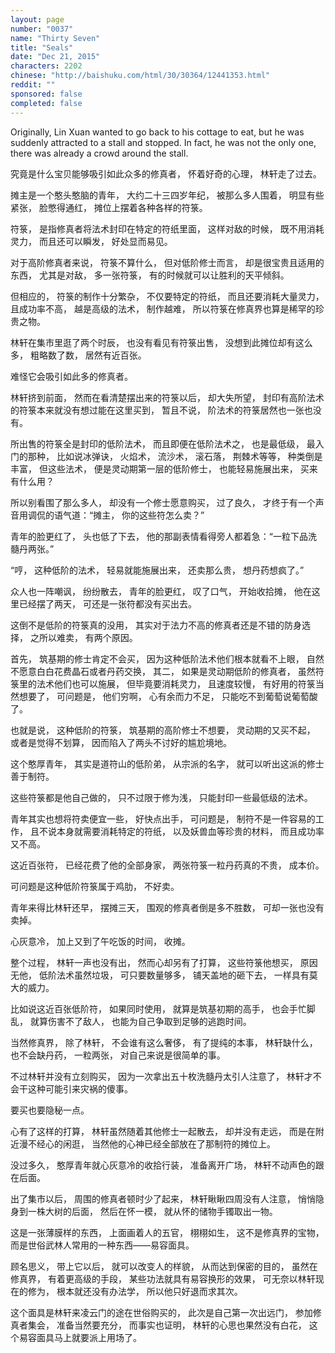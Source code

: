 ```yaml
---
layout: page
number: "0037"
name: "Thirty Seven"
title: "Seals"
date: "Dec 21, 2015"
characters: 2202
chinese: "http://baishuku.com/html/30/30364/12441353.html"
reddit: ""
sponsored: false
completed: false
---
```


Originally, Lin Xuan wanted to go back to his cottage to eat, but he was suddenly attracted to a stall and stopped. In fact, he was not the only one, there was already a crowd around the stall.

究竟是什么宝贝能够吸引如此众多的修真者，
怀着好奇的心理，
林轩走了过去。

摊主是一个憨头憨脑的青年，
大约二十三四岁年纪，
被那么多人围着，
明显有些紧张，
脸憋得通红，
摊位上摆着各种各样的符箓。

符箓，
是指修真者将法术封印在特定的符纸里面，
这样对敌的时候，
既不用消耗灵力，
而且还可以瞬发，
好处显而易见。

对于高阶修真者来说，
符箓不算什么，
但对低阶修士而言，
却是很宝贵且适用的东西，
尤其是对敌，
多一张符箓，
有的时候就可以让胜利的天平倾斜。

但相应的，
符箓的制作十分繁杂，
不仅要特定的符纸，
而且还要消耗大量灵力，
且成功率不高，
越是高级的法术，
制作越难，
所以符箓在修真界也算是稀罕的珍贵之物。

林轩在集市里逛了两个时辰，
也没有看见有符箓出售，
没想到此摊位却有这么多，
粗略数了数，
居然有近百张。

难怪它会吸引如此多的修真者。

林轩挤到前面，
然而在看清楚摆出来的符箓以后，
却大失所望，
封印有高阶法术的符箓本来就没有想过能在这里买到，
暂且不说，
阶法术的符箓居然也一张也没有。

所出售的符箓全是封印的低阶法术，
而且即便在低阶法术之，
也是最低级，
最入门的那种，
比如说冰弹诀，
火焰术，
流沙术，
滚石落，
荆棘术等等，
种类倒是丰富，
但这些法术，
便是灵动期第一层的低阶修士，
也能轻易施展出来，
买来有什么用？

所以别看围了那么多人，
却没有一个修士愿意购买，
过了良久，
才终于有一个声音用调侃的语气道：“摊主，
你的这些符怎么卖？”

青年的脸更红了，
头也低了下去，
他的那副表情看得旁人都着急：“一粒下品洗髓丹两张。”

“哼，
这种低阶的法术，
轻易就能施展出来，
还卖那么贵，
想丹药想疯了。”

众人也一阵嘲讽，
纷纷散去，
青年的脸更红，
叹了口气，
开始收拾摊，
他在这里已经摆了两天，
可还是一张符都没有买出去。

这倒不是低阶的符箓真的没用，
其实对于法力不高的修真者还是不错的防身选择，
之所以难卖，
有两个原因。

首先，
筑基期的修士肯定不会买，
因为这种低阶法术他们根本就看不上眼，
自然不愿意白白花费晶石或者丹药交换，
其二，
如果是灵动期低阶的修真者，
虽然符箓里的法术他们也可以施展，
但毕竟要消耗灵力，
且速度较慢，
有好用的符箓当然想要了，
可问题是，
他们穷啊，
心有余而力不足，
只能吃不到葡萄说葡萄酸了。

也就是说，
这种低阶的符箓，
筑基期的高阶修士不想要，
灵动期的又买不起，
或者是觉得不划算，
因而陷入了两头不讨好的尴尬境地。

这个憨厚青年，
其实是道符山的低阶弟，
从宗派的名字，
就可以听出这派的修士善于制符。

这些符箓都是他自己做的，
只不过限于修为浅，
只能封印一些最低级的法术。

青年其实也想将符卖便宜一些，
好快点出手，
可问题是，
制符不是一件容易的工作，
且不说本身就需要消耗特定的符纸，
以及妖兽血等珍贵的材料，
而且成功率又不高。

这近百张符，
已经花费了他的全部身家，
两张符箓一粒丹药真的不贵，
成本价。

可问题是这种低阶符箓属于鸡肋，
不好卖。

青年来得比林轩还早，
摆摊三天，
围观的修真者倒是多不胜数，
可却一张也没有卖掉。

心灰意冷，
加上又到了午吃饭的时间，
收摊。

整个过程，
林轩一声也没有出，
然而心却另有了打算，
这些符箓他想买，
原因无他，
低阶法术虽然垃圾，
可只要数量够多，
铺天盖地的砸下去，
一样具有莫大的威力。

比如说这近百张低阶符，
如果同时使用，
就算是筑基初期的高手，
也会手忙脚乱，
就算伤害不了敌人，
也能为自己争取到足够的逃跑时间。

当然修真界，
除了林轩，
不会谁有这么奢侈，
有了提纯的本事，
林轩缺什么，
也不会缺丹药，
一粒两张，
对自己来说是很简单的事。

不过林轩并没有立刻购买，
因为一次拿出五十枚洗髓丹太引人注意了，
林轩才不会干这种可能引来灾祸的傻事。

要买也要隐秘一点。

心有了这样的打算，
林轩虽然随着其他修士一起散去，
却并没有走远，
而是在附近漫不经心的闲逛，
当然他的心神已经全部放在了那制符的摊位上。

没过多久，
憨厚青年就心灰意冷的收拾行装，
准备离开广场，
林轩不动声色的跟在后面。

出了集市以后，
周围的修真者顿时少了起来，
林轩瞅瞅四周没有人注意，
悄悄隐身到一株大树的后面，
然后在怀一模，
就从怀的储物手镯取出一物。

这是一张薄膜样的东西，
上面画着人的五官，
栩栩如生，
这不是修真界的宝物，
而是世俗武林人常用的一种东西——易容面具。

顾名思义，
带上它以后，
就可以改变人的样貌，
从而达到保密的目的，
虽然在修真界，
有着更高级的手段，
某些功法就具有易容换形的效果，
可无奈以林轩现在的修为，
根本就还没有办法学，
所以他只好退而求其次。

这个面具是林轩来凌云门的途在世俗购买的，
此次是自己第一次出远门，
参加修真者集会，
准备当然要充分，
而事实也证明，
林轩的心思也果然没有白花，
这个易容面具马上就要派上用场了。

